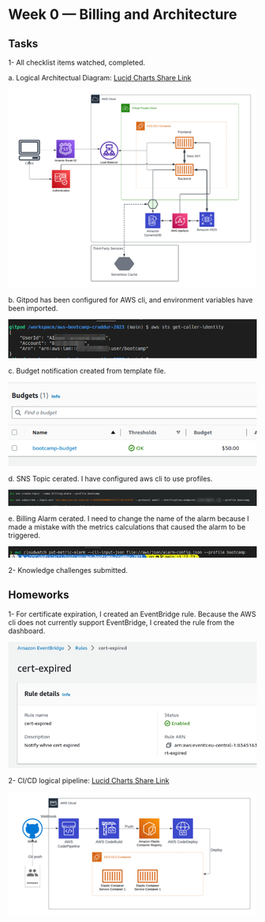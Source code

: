 # Week 0 — Billing and Architecture

## Tasks

 1- All checklist items watched, completed.
 
   
  a.   Logical Architectual Diagram: [Lucid Charts Share Link](https://lucid.app/lucidchart/6f80cd2d-7d18-4731-aadc-bdda9773c092/edit?invitationId=inv_c648fee2-f691-443d-8602-7e959b41a18d
)
  
  ![Reference diagram](assets/w0-Logical-Architectual-Diagram.png) 

  b. Gitpod has been configured for AWS cli, and environment variables have been imported.

   ![aws cli](assets/w0-aws-cli.png) 
    
  c. Budget notification created from template file.

  ![budget notification](assets/w0-budget-alarm.png) 

  d. SNS Topic cerated. I have configured aws cli to use profiles.

  ![sns topic](assets/w0-sns-topic.png) 

  e. Billing Alarm cerated. I need to change the name of the alarm because I made a mistake with the metrics calculations that caused the alarm to be triggered.

  ![billing alarm](assets/w0-billingalarm.png) 

 2- Knowledge challenges submitted.

 ## Homeworks

 1- For certificate expiration, I created an EventBridge rule. Because the AWS cli does not currently support EventBridge, I created the rule from the dashboard.

  ![cert expiration](assets/w0-eventbridge-rule.png) 

 2- CI/CD logical pipeline: [Lucid Charts Share Link](https://lucid.app/lucidchart/0d1a6b20-75b8-4117-9d93-e588947b7d55/edit?viewport_loc=-291%2C8%2C2597%2C920%2C0_0&invitationId=inv_74366d83-e805-4aed-ab66-5e66f695ca70)

   ![CI/CD logical pipeline](assets/w0-cicd-logical.png)
  